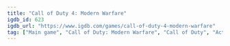 ```yaml
---
title: "Call of Duty 4: Modern Warfare"
igdb_id: 623
igdb_url: "https://www.igdb.com/games/call-of-duty-4-modern-warfare"
tag: ["Main game", "Call of Duty: Modern Warfare", "Call of Duty", "Activision", "n-Space", "Treyarch", "Infinity Ward", "Shooter", "Simulator", "Single player", "Multiplayer", "Co-operative", "Split screen", "First person", "Action", "Stealth", "Warfare"]
---
```

